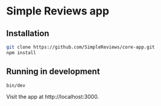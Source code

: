 Simple Reviews app
============

Installation
--------------

```sh
git clone https://github.com/SimpleReviews/core-app.git
npm install
```

Running in development
-----------

```sh
bin/dev
```

Visit the app at http://localhost:3000.

